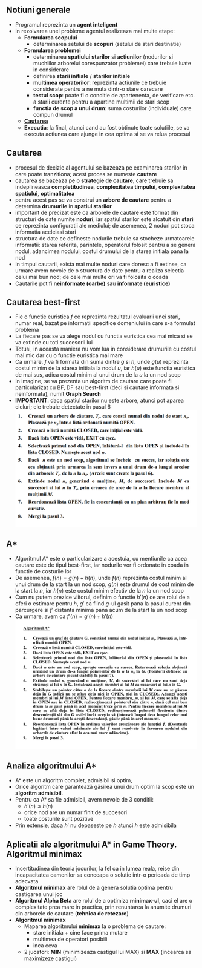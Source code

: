## Notiuni generale
- Programul reprezinta un **agent inteligent**
- In rezolvarea unei probleme agentul realizeaza mai multe etape:
  - **Formularea scopului**
    - determinarea setului de **scopuri** (setului de stari destinatie)
  - **Formularea problemei**
    - determinarea **spatiului starilor** si **actiunilor** (nodurilor si muchiilor arborelui corespunzator problemei) care trebuie luate in considerare
    - definirea **starii initiale** / **starilor initiale**
    - **multimea operatorilor**: reprezinta actiunile ce trebuie considerate pentru a ne muta dintr-o stare oarecare
    - **testul scop**: poate fi o conditie de apartenenta, de verificare etc. a starii curente pentru a apartine multimii de stari scop
    - **functia de scop a unui drum**: suma costurilor (individuale) care compun drumul
  - **[Cautarea](#cautarea)**
  - **Executia**: la final, atunci cand au fost obtinute toate solutiile, se va executa actiunea care ajunge in cea optima si se va relua procesul

## Cautarea
- procesul de decizie al agentului se bazeaza pe examinarea starilor in care poate tranzitiona; acest proces se numeste **cautare**
- cautarea se bazeaza pe o **strategie de cautare**, care trebuie sa indeplineasca **completitudinea**, **complexitatea timpului**, **complexitatea spatiului**, **optimalitatea**
- pentru acest pas se va construi un **arbore de cautare** pentru a determina **drumurile** in **spatiul starilor**
- important de precizat este ca arborele de cautare este format din structuri de date numite **noduri**, iar spatiul starilor este alcatuit din **stari** ce reprezinta configuratii ale mediului; de asemenea, 2 noduri pot stoca informatia aceleiasi stari
- structura de date ce defineste nodurile trebuie sa stocheze urmatoarele informatii: starea referita, parintele, operatorul folosit pentru a se genera nodul, adancimea nodului, costul drumului de la starea initiala pana la nod
- In timpul cautarii, exista mai multe noduri care doresc a fi extinse, ca urmare avem nevoie de o structura de date pentru a realiza selectia celui mai bun nod; de cele mai multe ori va fi folosita o coada
- Cautarile pot fi **neinformate (oarbe)** sau **informate (euristice)**

## Cautarea best-first
- Fie o functie euristica $f$ ce reprezinta rezultatul evaluarii unei stari, numar real, bazat pe informatii specifice domeniului in care s-a formulat problema
- La fiecare pas se va alege nodul cu functia euristica cea mai mica si se va extinde cu toti succesorii lui
- Totusi, in aceasta maniera nu vom lua in considerare drumurile cu costul mai mic dar cu o functie euristica mai mare
- Ca urmare, $f$ va fi formata din suma dintre $g$ si $h$, unde $g(u)$ reprezinta costul minim de la starea initiala la nodul $u$, iar $h(u)$ este functia euristica de mai sus, adica costul minim al unui drum de la $u$ la un nod scop
- In imagine, se va prezenta un algoritm de cautare care poate fi particularizat cu BF, DF sau best-first (deci si cautare informata si neinformata), numit **Graph Search**
- **IMPORTANT**: daca spatiul starilor nu este arbore, atunci pot aparea cicluri; ele trebuie detectate in pasul 6
![](./images/GraphSearch.png)

## A*
- Algoritmul A* este o particularizare a acestuia, cu mentiunile ca acea cautare este de tipul best-first, iar nodurile vor fi ordonate in coada in functie de costurile lor
- De asemenea, $f(n) = g(n) + h(n)$, unde $f(n)$ reprezinta costul minim al unui drum de la start la un nod scop, $g(n)$ este drumul de cost minim de la start la $n$, iar $h(n)$ este costul minim efectiv de la $n$ la un nod scop
- Cum nu putem prezice viitorul, definim o functie $h'(n)$ ce are rolul de a oferi o estimare pentru $h$, $g'$ ca fiind $g$-ul gasit pana la pasul curent din parcurgere si $f'$ distanta minima pana acum de la start la un nod scop
- Ca urmare, avem ca $f'(n) = g'(n) + h'(n)$
![](./images/A*algorithm.png)

## Analiza algoritmului A*
- A* este un algoritm complet, admisibil si optim, 
- Orice algoritm care garantează găsirea unui drum optim la
scop este un **algoritm admisibil**.
- Pentru ca A* sa fie admisibil, avem nevoie de 3 conditii:
  - $h'(n) \le h(n)$
  - orice nod are un numar finit de succesori
  - toate costurile sunt pozitive
- Prin extensie, daca $h'$ nu depaseste pe $h$ atunci $h$ este admisibila

## Aplicatii ale algoritmului A* in Game Theory. Algoritmul minimax
- Incertitudinea din teoria jocurilor, la fel ca in lumea reala, reise din incapacitatea oamenilor sa conceapa o solutie intr-o perioada de timp adecvata
- **Algoritmul minimax** are rolul de a genera solutia optima pentru castigarea unui joc
- **Algoritmul Alpha Beta** are rolul de a optimiza **minimax-ul**, caci el are o complexitate prea mare in practica, prin renuntarea la anumite drumuri din arborele de cautare (**tehnica de retezare**)
- **Algoritmul minimax**
  - Maparea algoritmului **minimax** la o problema de cautare:
    - stare initiala + cine face prima mutare
    - multimea de operatori posibili
    - inca ceva
  - 2 jucatori: **MIN** (minimizeaza castigul lui MAX) si **MAX** (incearca sa maximizeze castigul)

